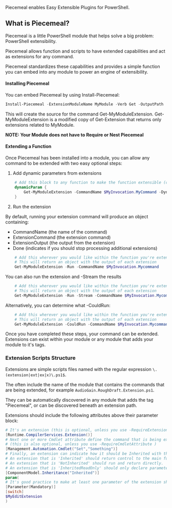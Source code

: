Piecemeal enables Easy Extensible Plugins for PowerShell.

## What is Piecemeal?

Piecemeal is a little PowerShell module that helps solve a big problem: PowerShell extensibility.

Piecemeal allows function and scripts to have extended capabilities and act as extensions for any command.

Piecemeal standardizes these capabilities and provides a simple function you can embed into any module to power an engine of extensibility.

#### Installing Piecemeal

You can embed Piecemeal by using Install-Piecemeal:

```PowerShell
Install-Piecemeal -ExtensionModuleName MyModule -Verb Get -OutputPath .\Get-MyModuleExtension.ps1
```

This will create the source for the command Get-MyModuleExtension.
Get-MyModuleExtension is a modified copy of Get-Extension that returns only extensions related to MyModule.

**NOTE: Your Module does not have to Require or Nest Piecemeal**

#### Extending a Function

Once Piecemeal has been installed into a module, you can allow any command to be extended with two easy optional steps:

1. Add dynamic parameters from extensions

```PowerShell
    # Add this block to any function to make the function extensible (change the name of the extension command as needed)
    dynamicParam {        
        Get-MyModuleExtension -CommandName $MyInvocation.MyCommand -DynamicParameter
    }
```

2. Run the extension


By default, running your extension command will produce an object containing:
* CommandName (the name of the command)
* ExtensionCommand (the extension command)
* ExtensionOutput (the output from the extension)
* Done (indicates if you should stop processing additional extensions)

```PowerShell
    # Add this wherever you would like within the function you're extending.  
    # This will return an object with the output of each extension
    Get-MyModuleExtension -Run -CommandName $MyInvocation.Mycommand 
```

You can also run the extension and -Stream the results
```PowerShell
    # Add this wherever you would like within the function you're extending.  
    # This will return an object with the output of each extension
    Get-MyModuleExtension -Run -Stream -CommandName $MyInvocation.Mycommand -Parameter (@{} + $psBoundParameters)
```

Alternatively, you can determine what -CouldRun:
```PowerShell
    # Add this wherever you would like within the function you're extending.  
    # This will return an object with the output of each extension
    Get-MyModuleExtension -CouldRun -CommandName $MyInvocation.Mycommand -Parameter (@{} + $psBoundParameters)
```

Once you have completed these steps, your command can be extended.  
Extensions can exist within your module or any module that adds your module to it's tags.

### Extension Scripts Structure

Extensions are simple scripts files named with the regular expression ```\.(extension|ext|ex|x)\.ps1$```.

The often include the name of the module that contains the commands that are being extended, for example ```AudioGain.RoughDraft.Extension.ps1```.

They can be automatically discovered in any module that adds the tag "Piecemeal", or can be discovered beneath an extension path.

Extensions should include the following attributes above their parameter block:

~~~PowerShell
# It's an extension (this is optional, unless you use -RequireExtensionAttribute)
[Runtime.CompilerServices.Extension()]
# Next one or more Cmdlet attribute define the command that is being extended.
# (this is also optional, unless you use -RequireCmdletAttribute )
[Management.Automation.Cmdlet("Set","Something")]
# Finally, an extension can indicate how it should be Inherited with the ComponentModel.Inheritance attribute.
# An extension that is 'Inherited' should return control to the main function when it is done.  This is the default
# An extension that is 'NotInherited' should run and return directly.
# An extension that is 'InheritedReadOnly' should only declare parameters
[ComponentModel.Inheritance("Inherited")]
param(
# It's good practice to make at least one parameter of the extension should be mandatory.
[Parameter(Mandatory)]
[switch]
$MyEditExtension
)
~~~

